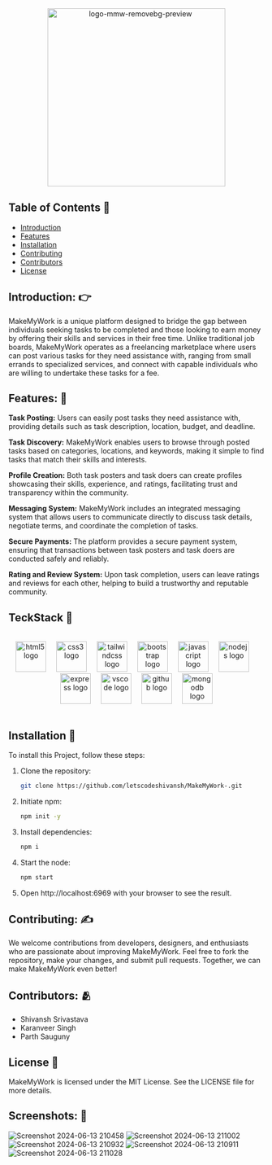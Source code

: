 
<div align="center">
    <img src="https://github.com/letscodeshivansh/MakeMyWork-MERN/assets/125864444/ee17cd09-0a7b-4597-8971-5aac0db8596c" alt="logo-mmw-removebg-preview" width="350"/>
</div>






## Table of Contents :robot:

- [Introduction](#introduction)
- [Features](#features)
- [Installation](#installation)
- [Contributing](#contributing)
- [Contributors](#contributors)
- [License](#license)

## Introduction: :point_right:

 MakeMyWork is a unique platform designed to bridge the gap between individuals seeking tasks to be completed and those looking to earn money by offering their skills and services in their free time. Unlike traditional job boards, MakeMyWork operates as a freelancing marketplace where users can post various tasks for they need assistance with, ranging from small errands to specialized services, and connect with capable individuals who are willing to undertake these tasks for a fee.
<br>

## Features: 	🤌

**Task Posting:** Users can easily post tasks they need assistance with, providing details such as task description, location, budget, and deadline.

**Task Discovery:** MakeMyWork enables users to browse through posted tasks based on categories, locations, and keywords, making it simple to find tasks that match their skills and interests.

**Profile Creation:** Both task posters and task doers can create profiles showcasing their skills, experience, and ratings, facilitating trust and transparency within the community.

**Messaging System:** MakeMyWork includes an integrated messaging system that allows users to communicate directly to discuss task details, negotiate terms, and coordinate the completion of tasks.

**Secure Payments:** The platform provides a secure payment system, ensuring that transactions between task posters and task doers are conducted safely and reliably.

**Rating and Review System:** Upon task completion, users can leave ratings and reviews for each other, helping to build a trustworthy and reputable community.

## TeckStack 🤖

<br>
<div align="center">
  <img src="https://cdn.jsdelivr.net/gh/devicons/devicon/icons/html5/html5-original.svg" height="60" alt="html5 logo"  />
  <img width="12" />
  <img src="https://cdn.jsdelivr.net/gh/devicons/devicon/icons/css3/css3-original.svg" height="60" alt="css3 logo"  />
  <img width="12" />
  <img src="https://cdn.jsdelivr.net/gh/devicons/devicon/icons/tailwindcss/tailwindcss-original-wordmark.svg" height="60" alt="tailwindcss logo"  />
  <img width="12" />
  <img src="https://cdn.jsdelivr.net/gh/devicons/devicon/icons/bootstrap/bootstrap-original.svg" height="60" alt="bootstrap logo"  />
  <img width="12" />
  <img src="https://cdn.jsdelivr.net/gh/devicons/devicon/icons/javascript/javascript-original.svg" height="60" alt="javascript logo"  />
  <img width="12" />
  <img src="https://cdn.jsdelivr.net/gh/devicons/devicon/icons/nodejs/nodejs-original.svg" height="60" alt="nodejs logo"  />
  <img width="12" />
  <img src="https://cdn.jsdelivr.net/gh/devicons/devicon/icons/express/express-original.svg" height="60" alt="express logo"  />
  <img width="12" />
  <img src="https://cdn.jsdelivr.net/gh/devicons/devicon/icons/vscode/vscode-original.svg" height="60" alt="vscode logo"  />
  <img width="12" />
  <img src="https://cdn.jsdelivr.net/gh/devicons/devicon/icons/github/github-original.svg" height="60" alt="github logo"  />
  <img width="12" />
  <img src="https://cdn.jsdelivr.net/gh/devicons/devicon/icons/mongodb/mongodb-original.svg" height="60" alt="mongodb logo"  />
</div>

<br>

## Installation 🦿

To install this Project, follow these steps:

1. Clone the repository:

    ```bash
    git clone https://github.com/letscodeshivansh/MakeMyWork-.git
    ```

2. Initiate npm:

    ```bash
    npm init -y
    ```

3. Install dependencies:

    ```bash
    npm i
    ```

4. Start the node:

    ```bash
    npm start
    ```

 4. Open http://localhost:6969 with your browser to see the result.

## Contributing: ✍️

We welcome contributions from developers, designers, and enthusiasts who are passionate about improving MakeMyWork. Feel free to fork the repository, make your changes, and submit pull requests. Together, we can make MakeMyWork even better!


## Contributors: 🫂

- Shivansh Srivastava
- Karanveer Singh
- Parth Sauguny


## License 👮

MakeMyWork is licensed under the MIT License. See the LICENSE file for more details.

## Screenshots: 📱

![Screenshot 2024-06-13 210458](https://github.com/letscodeshivansh/MakeMyWork-MERN/assets/125864444/ab8c51cd-dee1-4457-acfe-ab867652d687)
![Screenshot 2024-06-13 211002](https://github.com/letscodeshivansh/MakeMyWork-MERN/assets/125864444/3387b491-cab0-4077-93ac-6189087e4215)
![Screenshot 2024-06-13 210932](https://github.com/letscodeshivansh/MakeMyWork-MERN/assets/125864444/806f5a6d-2081-4c39-8211-e6c92bdc5b08)
![Screenshot 2024-06-13 210911](https://github.com/letscodeshivansh/MakeMyWork-MERN/assets/125864444/dd9d8718-1042-4ef1-8255-534c6ff4a969)
![Screenshot 2024-06-13 211028](https://github.com/letscodeshivansh/MakeMyWork-MERN/assets/125864444/9d7f7e72-b971-45e3-8bb5-4559debed18e)
